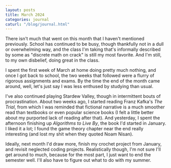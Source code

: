 ```yaml
---
layout: posts
title: March 2024
categories: journal
caturl: "/blog/journal.html"
---
```

There isn't much that went on this month that I haven't mentioned previously. School has continued to be busy, though thankfully not in a dull or overwhelming way, and the class I'm taking that's informally described by some as "discrete math on crack" is still my most favorite. And I'm still, to my own disbelief, doing great in the class.

I spent the first week of March at home doing pretty much nothing, and once I got back to school, the two weeks that followed were a flurry of rigorous assignments and exams. By the time the end of the month came around, well, let's just say I was less enthused by studying than usual.

I've also continued playing Stardew Valley, though in intermittent bouts of procrastination. About two weeks ago, I started reading Franz Kafka's <i>The Trial</i>, from which I was reminded that fictional narrative is a much smoother read than textbooks or even popular science books (I felt a little better about my purported lack of reading after that). And yesterday, I spent the afternoon finishing up <i>Algorithms to Live By</i>, the book I'd started in January. I liked it a lot; I found the game theory chapter near the end really interesting (and lost my shit when they quoted Noam Nisan).

Ideally, next month I'd draw more, finish my crochet project from January, and revisit neglected coding projects. Realistically though, I'm not sure I'll get around to much, because for the most part, I just want to end the semester well. I'll also have to figure out what to do with my summer.